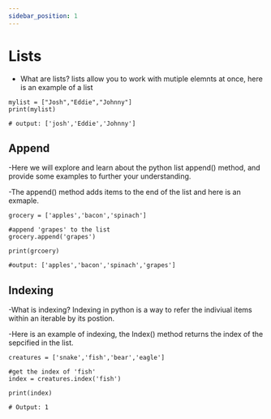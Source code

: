 ```yaml
---
sidebar_position: 1
---
```


# Lists
- What are lists? lists allow you to work with mutiple elemnts at once, here is an example of a list

```
mylist = ["Josh","Eddie","Johnny"]
print(mylist)

# output: ['josh','Eddie','Johnny']
```

## Append
-Here we will explore and learn about the python list append() method, and provide some examples to further your understanding.

-The append() method adds items to the end of the list and here is an exmaple.

```
grocery = ['apples','bacon','spinach']

#append 'grapes' to the list
grocery.append('grapes')

print(grcoery)

#output: ['apples','bacon','spinach','grapes']
```

## Indexing
-What is indexing? Indexing in python is a way to refer the indiviual items within an iterable by its postion. 

-Here is an example of indexing, the Index() method returns the index of the sepcified in the list.

```
creatures = ['snake','fish','bear','eagle']

#get the index of 'fish'
index = creatures.index('fish')

print(index)

# Output: 1
```
